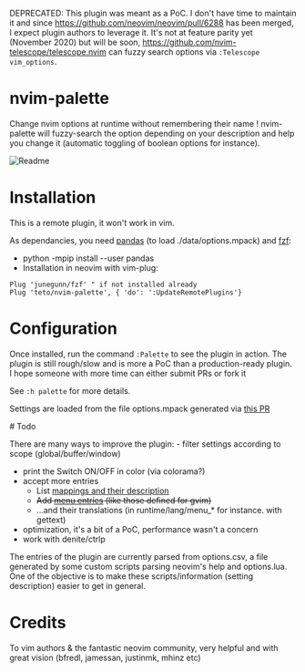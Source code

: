 DEPRECATED: This plugin was meant as a PoC. I don't have time to maintain it and
since https://github.com/neovim/neovim/pull/6288 has been merged, I expect
plugin authors to leverage it. It's not at feature parity yet (November 2020)
but will be soon, https://github.com/nvim-telescope/telescope.nvim can fuzzy
search options via `:Telescope vim_options`.

# nvim-palette

Change nvim options at runtime without remembering their name !
nvim-palette will fuzzy-search the option depending on your description and help
you change it (automatic toggling of boolean options for instance).

![Readme](./screen.png)


# Installation

This is a remote plugin, it won't work in vim.

As dependancies, you need [pandas](http://pandas.pydata.org/) (to load ./data/options.mpack) and [fzf](https://github.com/junegunn/fzf):
- python -mpip install --user pandas
- Installation in neovim with vim-plug:
```
Plug 'junegunn/fzf' " if not installed already 
Plug 'teto/nvim-palette', { 'do': ':UpdateRemotePlugins'}
```

# Configuration

Once installed, run the command `:Palette` to see the plugin in action.
The plugin is still rough/slow and is more a PoC than a production-ready plugin. 
I hope someone with more time can either submit PRs or fork it

See `:h palette` for more details.

Settings are loaded from the file options.mpack generated via [this PR](https://github.com/neovim/neovim/pull/6288)

# Todo

There are many ways to improve the plugin:
 - filter settings according to scope (global/buffer/window)
 - print the Switch ON/OFF in color (via colorama?)
 - accept more entries
 	- List [mappings and their description](https://github.com/neovim/neovim/pull/6236)
	- ~~Add [menu entries](https://github.com/vim/vim/issues/1563) (like those defined for gvim)~~
	- ...and their translations (in runtime/lang/menu_\* for instance. with gettext)
 - optimization, it's a bit of a PoC, performance wasn't a concern
 - work with denite/ctrlp


The entries of the plugin are currently parsed from options.csv, a file generated by some custom scripts parsing neovim's help and options.lua.
One of the objective is to make these scripts/information (setting description) easier to get in general.

# Credits

To vim authors & the fantastic neovim community, very helpful and with great
vision (bfredl, jamessan, justinmk, mhinz etc)
